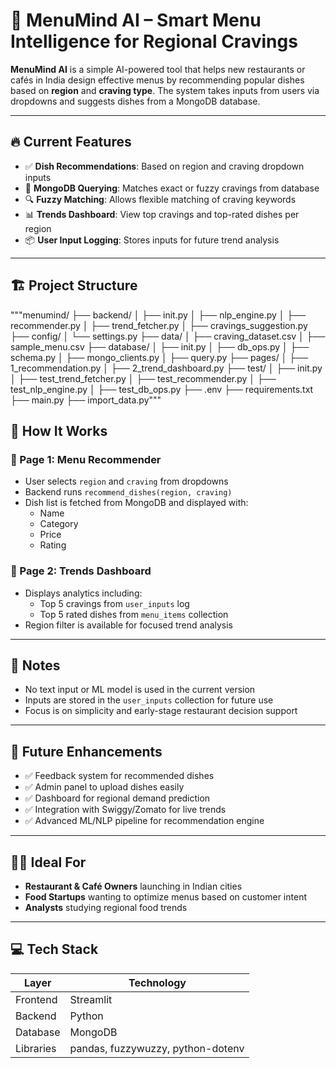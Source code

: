 # 🍴 MenuMind AI – Smart Menu Intelligence for Regional Cravings

**MenuMind AI** is a simple AI-powered tool that helps new restaurants or cafés in India design effective menus by recommending popular dishes based on **region** and **craving type**. The system takes inputs from users via dropdowns and suggests dishes from a MongoDB database.

---

## 🔥 Current Features

- ✅ **Dish Recommendations**: Based on region and craving dropdown inputs  
- 📂 **MongoDB Querying**: Matches exact or fuzzy cravings from database  
- 🔍 **Fuzzy Matching**: Allows flexible matching of craving keywords  
- 📊 **Trends Dashboard**: View top cravings and top-rated dishes per region  
- 📦 **User Input Logging**: Stores inputs for future trend analysis  

---

## 🏗️ Project Structure
"""menumind/
├── backend/
│ ├── init.py
│ ├── nlp_engine.py
│ ├── recommender.py
│ ├── trend_fetcher.py
│ ├── cravings_suggestion.py
├── config/
│ └── settings.py
├── data/
│ ├── craving_dataset.csv
│ ├── sample_menu.csv
├── database/
│ ├── init.py
│ ├── db_ops.py
│ ├── schema.py
│ ├── mongo_clients.py
│ ├── query.py
├── pages/
│ ├── 1_recommendation.py
│ ├── 2_trend_dashboard.py
├── test/
│ ├── init.py
│ ├── test_trend_fetcher.py
│ ├── test_recommender.py
│ ├── test_nlp_engine.py
│ ├── test_db_ops.py
├── .env
├── requirements.txt
├── main.py
├── import_data.py"""

## 🧠 How It Works

### 🔹 Page 1: Menu Recommender
- User selects `region` and `craving` from dropdowns  
- Backend runs `recommend_dishes(region, craving)`  
- Dish list is fetched from MongoDB and displayed with:
  - Name  
  - Category  
  - Price  
  - Rating  

### 🔹 Page 2: Trends Dashboard
- Displays analytics including:
  - Top 5 cravings from `user_inputs` log  
  - Top 5 rated dishes from `menu_items` collection  
- Region filter is available for focused trend analysis  

---

## 📌 Notes

- No text input or ML model is used in the current version  
- Inputs are stored in the `user_inputs` collection for future use  
- Focus is on simplicity and early-stage restaurant decision support  

---

## 🔮 Future Enhancements

- ✅ Feedback system for recommended dishes  
- ✅ Admin panel to upload dishes easily  
- ✅ Dashboard for regional demand prediction  
- ✅ Integration with Swiggy/Zomato for live trends  
- ✅ Advanced ML/NLP pipeline for recommendation engine  

---

## 👨‍🍳 Ideal For

- **Restaurant & Café Owners** launching in Indian cities  
- **Food Startups** wanting to optimize menus based on customer intent  
- **Analysts** studying regional food trends  

---

## 💻 Tech Stack

| Layer      | Technology       |
|------------|------------------|
| Frontend   | Streamlit        |
| Backend    | Python           |
| Database   | MongoDB          |
| Libraries  | pandas, fuzzywuzzy, python-dotenv |

